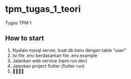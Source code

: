 # tpm_tugas_1_teori

Tugas TPM 1

## How to start

1. Nyalain mysql server, buat db baru dengan table "user"
2. Isi file .env berdasarkan file .env.example
3. Jalankan web service (npm run dev)
4. Jalankan project flutter (flutter run)
5. 🏃🏻‍♂️‍➡️

